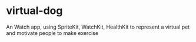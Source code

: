 # virtual-dog
An Watch app, using SpriteKit, WatchKit, HealthKit to represent a virtual pet and motivate people to make exercise
